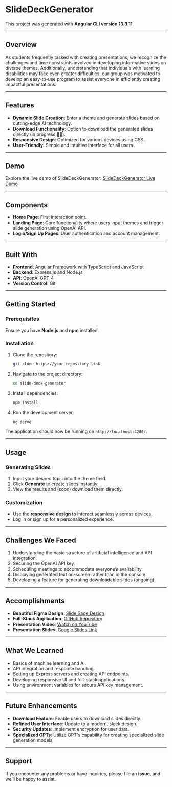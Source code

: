 # SlideDeckGenerator

This project was generated with **Angular CLI version 13.3.11**.

---

## Overview

As students frequently tasked with creating presentations, we recognize the challenges and time constraints involved in developing informative slides on diverse themes. Additionally, understanding that individuals with learning disabilities may face even greater difficulties, our group was motivated to develop an easy-to-use program to assist everyone in efficiently creating impactful presentations.

---

## Features

- **Dynamic Slide Creation**: Enter a theme and generate slides based on cutting-edge AI technology.
- **Download Functionality**: Option to download the generated slides directly (in progress 🚧🔨).
- **Responsive Design**: Optimized for various devices using CSS.
- **User-Friendly**: Simple and intuitive interface for all users.

---

## Demo

Explore the live demo of SlideDeckGenerator: [SlideDeckGenerator Live Demo](https://your-demo-link.com)

---

## Components

- **Home Page**: First interaction point.
- **Landing Page**: Core functionality where users input themes and trigger slide generation using OpenAI API.
- **Login/Sign Up Pages**: User authentication and account management.

---

## Built With

- **Frontend**: Angular Framework with TypeScript and JavaScript
- **Backend**: Express.js and Node.js
- **API**: OpenAI GPT-4
- **Version Control**: Git

---

## Getting Started

### Prerequisites

Ensure you have **Node.js** and **npm** installed.

### Installation

1. Clone the repository:
   ```bash
   git clone https://your-repository-link
   ```

2. Navigate to the project directory:
   ```bash
   cd slide-deck-generator
   ```

3. Install dependencies:
   ```bash
   npm install
   ```

4. Run the development server:
   ```bash
   ng serve
   ```

The application should now be running on `http://localhost:4200/`.

---

## Usage

### Generating Slides

1. Input your desired topic into the theme field.
2. Click **Generate** to create slides instantly.
3. View the results and (soon) download them directly.

### Customization

- Use the **responsive design** to interact seamlessly across devices.
- Log in or sign up for a personalized experience.

---

## Challenges We Faced

1. Understanding the basic structure of artificial intelligence and API integration.
2. Securing the OpenAI API key.
3. Scheduling meetings to accommodate everyone’s availability.
4. Displaying generated text on-screen rather than in the console.
5. Developing a feature for generating downloadable slides (ongoing).

---

## Accomplishments

- **Beautiful Figma Design**: [Slide Sage Design](https://www.figma.com/design/3JlejQDNdpecu2obxX1LYR/Slide-Sage?node-id=0-1&t=x0f9EZSGawFgnVd2-1)
- **Full-Stack Application**: [GitHub Repository](https://github.com/mori1221/Gen-AI.git)
- **Presentation Video**: [Watch on YouTube](https://youtu.be/f6iFcXzoW8s)
- **Presentation Slides**: [Google Slides Link](https://docs.google.com/presentation/d/1QHFLGQJQjZJgJsMxbEAj3I3etU4YYSlxAIfOOB-WBMo/edit?usp=sharing)

---

## What We Learned

- Basics of machine learning and AI.
- API integration and response handling.
- Setting up Express servers and creating API endpoints.
- Developing responsive UI and full-stack applications.
- Using environment variables for secure API key management.

---

## Future Enhancements

- **Download Feature**: Enable users to download slides directly.
- **Refined User Interface**: Update to a modern, sleek design.
- **Security Updates**: Implement encryption for user data.
- **Specialized GPTs**: Utilize GPT's capability for creating specialized slide generation models.

---

## Support

If you encounter any problems or have inquiries, please file an **issue**, and we’ll be happy to assist.

